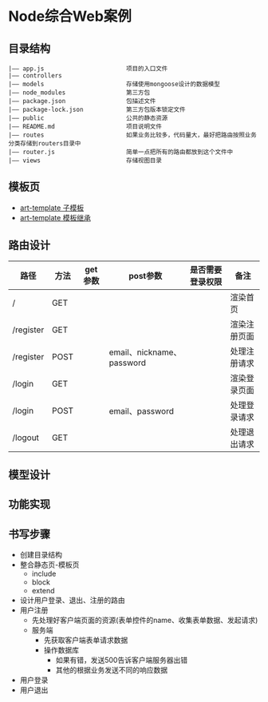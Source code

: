 # Node综合Web案例
## 目录结构

```
|—— app.js                       项目的入口文件        
|—— controllers                  
|—— models                       存储使用mongoose设计的数据模型
|—— node_modules                 第三方包
|—— package.json                 包描述文件
|—— package-lock.json            第三方包版本锁定文件
|—— public                       公共的静态资源
|—— README.md                    项目说明文件
|—— routes                       如果业务比较多，代码量大，最好把路由按照业务分类存储到routers目录中
|—— router.js                    简单一点把所有的路由都放到这个文件中
|—— views                        存储视图目录
```
## 模板页
- [art-template 子模板](https://aui.github.io/art-template/zh-cn/docs/syntax.html#%E5%AD%90%E6%A8%A1%E6%9D%BF)
- [art-template 模板继承](https://aui.github.io/art-template/zh-cn/docs/syntax.html#%E6%A8%A1%E6%9D%BF%E7%BB%A7%E6%89%BF)
## 路由设计
路径     | 方法 |get参数 | post参数|是否需要登录权限|备注
-------- | -----|-------------|---------|---------|-------
/  | GET||||渲染首页
/register |GET||||渲染注册页面
/register| POST||email、nickname、password||处理注册请求
/login|GET||||渲染登录页面
/login|POST||email、password||处理登录请求
/logout|GET||||处理退出请求

## 模型设计
## 功能实现
## 书写步骤
- 创建目录结构
- 整合静态页-模板页
	- include
	- block
	- extend
- 设计用户登录、退出、注册的路由
- 用户注册
	- 先处理好客户端页面的资源(表单控件的name、收集表单数据、发起请求)
	- 服务端
		- 先获取客户端表单请求数据
		- 操作数据库
			- 如果有错，发送500告诉客户端服务器出错
			- 其他的根据业务发送不同的响应数据
- 用户登录
- 用户退出
